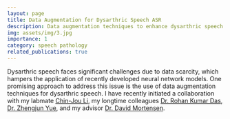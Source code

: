 ```yaml
---
layout: page
title: Data Augmentation for Dysarthric Speech ASR
description: Data augmentation techniques to enhance dysarthric speech ASR performance
img: assets/img/3.jpg
importance: 1
category: speech pathology
related_publications: true
---
```


Dysarthric speech faces significant challenges due to data scarcity, which hampers the application of recently developed neural network models. One promising approach to address this issue is the use of data augmentation techniques for dysarthric speech. I have recently initiated a collaboration with my labmate [Chin-Jou Li](https://www.linkedin.com/in/chin-jou-li), my longtime colleagues [Dr. Rohan Kumar Das](https://scholar.google.com/citations?hl=en&user=V8XFDQcAAAAJ), [Dr. Zhengjun Yue](https://scholar.google.com/citations?hl=en&user=5_TTTUMAAAAJ), and my advisor [Dr. David Mortensen](https://www.cs.cmu.edu/~dmortens/).
